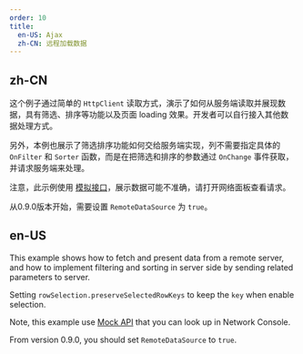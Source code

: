 ```yaml
---
order: 10
title:
  en-US: Ajax
  zh-CN: 远程加载数据
---
```


## zh-CN

这个例子通过简单的 `HttpClient` 读取方式，演示了如何从服务端读取并展现数据，具有筛选、排序等功能以及页面 loading 效果。开发者可以自行接入其他数据处理方式。

另外，本例也展示了筛选排序功能如何交给服务端实现，列不需要指定具体的 `OnFilter` 和 `Sorter` 函数，而是在把筛选和排序的参数通过 `OnChange` 事件获取，并请求服务端来处理。

注意，此示例使用 [模拟接口](https://randomuser.me/)，展示数据可能不准确，请打开网络面板查看请求。

从0.9.0版本开始，需要设置 `RemoteDataSource` 为 `true`。

## en-US

This example shows how to fetch and present data from a remote server, and how to implement filtering and sorting in server side by sending related parameters to server.

Setting `rowSelection.preserveSelectedRowKeys` to keep the `key` when enable selection.

Note, this example use [Mock API](https://randomuser.me/) that you can look up in Network Console.

From version 0.9.0, you should set `RemoteDataSource` to `true`.
